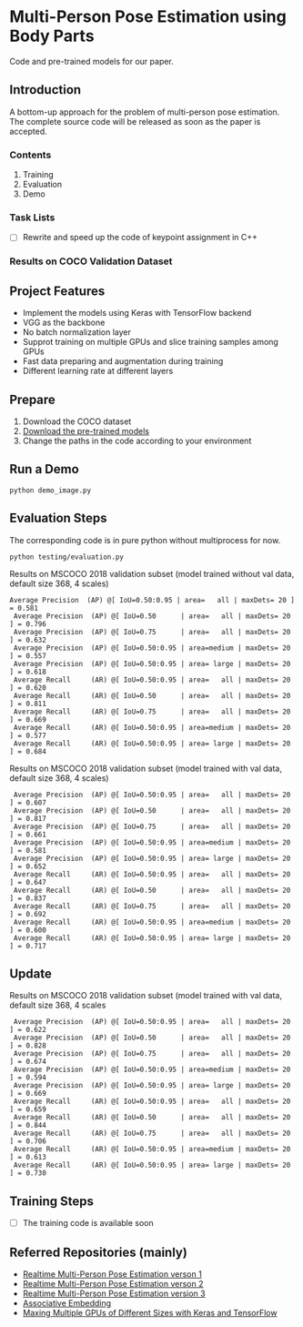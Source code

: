 # Multi-Person Pose Estimation using Body Parts
Code and pre-trained models for our paper.

## Introduction
A bottom-up approach for the problem of multi-person pose estimation.
The complete source code will be released as soon as the paper is accepted.

### Contents
1. Training 
2. Evaluation 
3. Demo

### Task Lists
- [ ] Rewrite and speed up the code of keypoint assignment in C++ 

### Results on COCO Validation Dataset 


## Project Features
- Implement the models using Keras with TensorFlow backend
- VGG as the backbone
- No batch normalization layer
- Supprot training on multiple GPUs and slice training samples among GPUs
- Fast data preparing and augmentation during training
- Different learning rate at different layers

## Prepare
1. Download the COCO dataset 
2. [Download the pre-trained models](https://www.dropbox.com/s/bsr03ahhnaxppnf/model%26demo.rar?dl=0) 
3. Change the paths in the code according to your environment

## Run a Demo
`python demo_image.py`


## Evaluation Steps
The corresponding code is in pure python without multiprocess for now.

`python testing/evaluation.py` 

Results on MSCOCO 2018 validation subset (model trained without val data, default size 368, 4 scales)
```
Average Precision  (AP) @[ IoU=0.50:0.95 | area=   all | maxDets= 20 ] = 0.581
 Average Precision  (AP) @[ IoU=0.50      | area=   all | maxDets= 20 ] = 0.796
 Average Precision  (AP) @[ IoU=0.75      | area=   all | maxDets= 20 ] = 0.632
 Average Precision  (AP) @[ IoU=0.50:0.95 | area=medium | maxDets= 20 ] = 0.557
 Average Precision  (AP) @[ IoU=0.50:0.95 | area= large | maxDets= 20 ] = 0.618
 Average Recall     (AR) @[ IoU=0.50:0.95 | area=   all | maxDets= 20 ] = 0.620
 Average Recall     (AR) @[ IoU=0.50      | area=   all | maxDets= 20 ] = 0.811
 Average Recall     (AR) @[ IoU=0.75      | area=   all | maxDets= 20 ] = 0.669
 Average Recall     (AR) @[ IoU=0.50:0.95 | area=medium | maxDets= 20 ] = 0.577
 Average Recall     (AR) @[ IoU=0.50:0.95 | area= large | maxDets= 20 ] = 0.684
```


Results on MSCOCO 2018 validation subset (model trained with val data, default size 368, 4 scales)
```
 Average Precision  (AP) @[ IoU=0.50:0.95 | area=   all | maxDets= 20 ] = 0.607
 Average Precision  (AP) @[ IoU=0.50      | area=   all | maxDets= 20 ] = 0.817
 Average Precision  (AP) @[ IoU=0.75      | area=   all | maxDets= 20 ] = 0.661
 Average Precision  (AP) @[ IoU=0.50:0.95 | area=medium | maxDets= 20 ] = 0.581
 Average Precision  (AP) @[ IoU=0.50:0.95 | area= large | maxDets= 20 ] = 0.652
 Average Recall     (AR) @[ IoU=0.50:0.95 | area=   all | maxDets= 20 ] = 0.647
 Average Recall     (AR) @[ IoU=0.50      | area=   all | maxDets= 20 ] = 0.837
 Average Recall     (AR) @[ IoU=0.75      | area=   all | maxDets= 20 ] = 0.692
 Average Recall     (AR) @[ IoU=0.50:0.95 | area=medium | maxDets= 20 ] = 0.600
 Average Recall     (AR) @[ IoU=0.50:0.95 | area= large | maxDets= 20 ] = 0.717
```

## Update
Results on MSCOCO 2018 validation subset (model trained with val data, default size 368, 4 scales

```
 Average Precision  (AP) @[ IoU=0.50:0.95 | area=   all | maxDets= 20 ] = 0.622
 Average Precision  (AP) @[ IoU=0.50      | area=   all | maxDets= 20 ] = 0.828
 Average Precision  (AP) @[ IoU=0.75      | area=   all | maxDets= 20 ] = 0.674
 Average Precision  (AP) @[ IoU=0.50:0.95 | area=medium | maxDets= 20 ] = 0.594
 Average Precision  (AP) @[ IoU=0.50:0.95 | area= large | maxDets= 20 ] = 0.669
 Average Recall     (AR) @[ IoU=0.50:0.95 | area=   all | maxDets= 20 ] = 0.659
 Average Recall     (AR) @[ IoU=0.50      | area=   all | maxDets= 20 ] = 0.844
 Average Recall     (AR) @[ IoU=0.75      | area=   all | maxDets= 20 ] = 0.706
 Average Recall     (AR) @[ IoU=0.50:0.95 | area=medium | maxDets= 20 ] = 0.613
 Average Recall     (AR) @[ IoU=0.50:0.95 | area= large | maxDets= 20 ] = 0.730
```

## Training Steps
- [ ] The training code is available soon

    
## Referred Repositories (mainly)
-  [Realtime Multi-Person Pose Estimation verson 1](https://github.com/michalfaber/keras_Realtime_Multi-Person_Pose_Estimation)
-  [Realtime Multi-Person Pose Estimation verson 2](https://github.com/anatolix/keras_Realtime_Multi-Person_Pose_Estimation)
-  [Realtime Multi-Person Pose Estimation version 3](https://github.com/ZheC/Realtime_Multi-Person_Pose_Estimation)
-  [Associative Embedding](https://github.com/princeton-vl/pose-ae-train)
- [Maxing Multiple GPUs of Different Sizes with Keras and TensorFlow](https://github.com/jinkos/multi-gpus)
